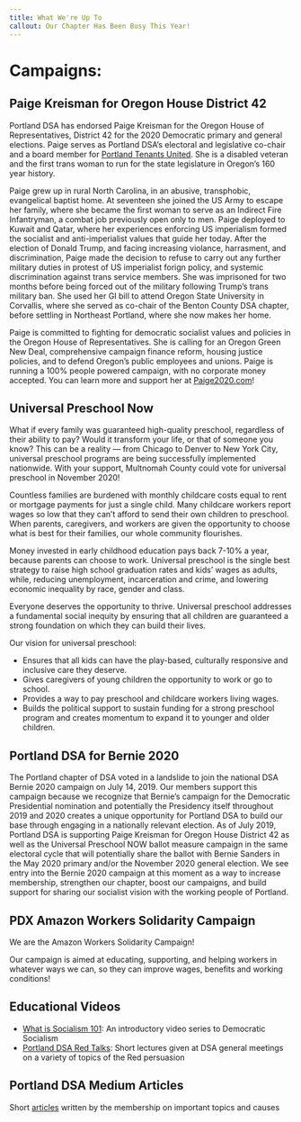 ```yaml
---
title: What We're Up To
callout: Our Chapter Has Been Busy This Year!
---
```

# Campaigns:

## Paige Kreisman for Oregon House District 42

Portland DSA has endorsed Paige Kreisman for the Oregon House of Representatives, District 42 for the 2020 Democratic primary and general elections. Paige serves as Portland DSA’s electoral and legislative co-chair and a board member for [Portland Tenants United](https://www.pdxtu.org/). She is a disabled veteran and the first trans woman to run for the state legislature in Oregon’s 160 year history.

Paige grew up in rural North Carolina, in an abusive, transphobic, evangelical baptist home. At seventeen she joined the US Army to escape her family, where she became the first woman to serve as an Indirect Fire Infantryman, a combat job previously open only to men. Paige deployed to Kuwait and Qatar, where her experiences enforcing US imperialism formed the socialist and anti-imperialist values that guide her today. After the election of Donald Trump, and facing increasing violance, harrasment, and discrimination, Paige made the decision to refuse to carry out any further military duties in protest of US imperialist forign policy, and systemic discrimination against trans service members. She was imprisoned for two months before being forced out of the military following Trump’s trans military ban. She used her GI bill to attend Oregon State University in Corvallis, where she served as co-chair of the Benton County DSA chapter, before settling in Northeast Portland, where she now makes her home. 

Paige is committed to fighting for democratic socialist values and policies in the Oregon House of Representatives. She is calling for an Oregon Green New Deal, comprehensive campaign finance reform, housing justice policies, and to defend Oregon’s public employees and unions. Paige is running a 100% people powered campaign, with no corporate money accepted. You can learn more and support her at [Paige2020.com](https://www.paige2020.com/)!

## Universal Preschool Now

What if every family was guaranteed high-quality preschool, regardless of their ability to pay? Would it transform your life, or that of someone you know? This can be a reality — from Chicago to Denver to New York City, universal preschool programs are being successfully implemented nationwide. With your support, Multnomah County could vote for universal preschool in November 2020!

Countless families are burdened with monthly childcare costs equal to rent or mortgage payments for just a single child. Many childcare workers report wages so low that they can’t afford to send their own children to preschool. When parents, caregivers, and workers are given the opportunity to choose what is best for their families, our whole community flourishes.

Money invested in early childhood education pays back 7-10% a year, because parents can choose to work. Universal preschool is the single best strategy to raise high school graduation rates and kids’ wages as adults, while, reducing unemployment, incarceration and crime, and lowering economic inequality by race, gender and class.

Everyone deserves the opportunity to thrive. Universal preschool addresses a fundamental social inequity by ensuring that all children are guaranteed a strong foundation on which they can build their lives.

Our vision for universal preschool:

* Ensures that all kids can have the play-based, culturally responsive and inclusive care they deserve.
* Gives caregivers of young children the opportunity to work or go to school.
* Provides a way to pay preschool and childcare workers living wages.
* Builds the political support to sustain funding for a strong preschool program and creates momentum to expand it to younger and older children.

## Portland DSA for Bernie 2020

The Portland chapter of DSA voted in a landslide to join the national DSA Bernie 2020 campaign on July 14, 2019. Our members support this campaign because we recognize that Bernie’s campaign for the Democratic Presidential nomination and potentially the Presidency itself throughout 2019 and 2020 creates a unique opportunity for Portland DSA to build our base through engaging in a nationally relevant election. As of July 2019, Portland DSA is supporting Paige Kreisman for Oregon House District 42 as well as the Universal Preschool NOW ballot measure campaign in the same electoral cycle that will potentially share the ballot with Bernie Sanders in the May 2020 primary and/or the November 2020 general election. We see entry into the Bernie 2020 campaign at this moment as a way to increase membership, strengthen our chapter, boost our campaigns, and build support for sharing our socialist vision with the working people of Portland.

## PDX Amazon Workers Solidarity Campaign

We are the Amazon Workers Solidarity Campaign!

Our campaign is aimed at educating, supporting, and helping workers in whatever ways we can, so they can improve wages, benefits and working conditions!

## Educational Videos

* [What is Socialism 101](https://youtu.be/LmOzbeaYHNQ): An introductory video series to Democratic Socialism
* [Portland DSA Red Talks](https://youtu.be/fCUAIjyoI5Q): Short lectures given at DSA general meetings on a variety of topics of the Red persuasion

## Portland DSA Medium Articles

Short [articles](https://medium.com/@dsaportlandoregon) written by the membership on important topics and causes
